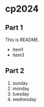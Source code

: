 # cp2024

## Part 1
This is README.
- item1
- item3


## Part 2
1. sunday
1. monday
1. tuesday
1. wednesday
